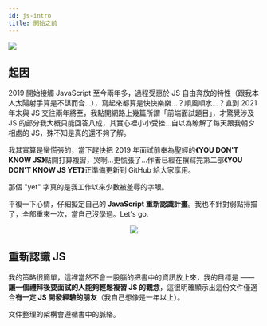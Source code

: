 ```yaml
---
id: js-intro
title: 開始之前
---
```


![](/img/doc/ydnjs/ydnjs-cover.png)

## 起因

2019 開始接觸 JavaScript 至今兩年多，過程受惠於 JS 自由奔放的特性（跟我本人太陽射手算是不謀而合...），寫起來都算是快快樂樂...？順風順水...？直到 2021 年末與 JS 交往兩年將至，我點開網路上幾篇所謂「前端面試題目」，才驚覺涉及 JS 的部分我大概只能回答八成，其實心裡小小受挫...自以為瞭解了每天跟我朝夕相處的 JS，殊不知是真的還不夠了解。

我其實算是蠻慌張的，當下趕快把 2019 年面試前奉為聖經的<strong>《YOU DON'T KNOW JS》</strong>點開打算複習，哭啊...更慌張了...作者已經在撰寫完第二部<strong>《YOU DON'T KNOW JS YET》</strong>正準備更新到 GitHub 給大家享用。

那個 "yet" 字真的是我工作以來少數被羞辱的字眼。

平復一下心情，仔細擬定自己的<strong> JavaScript 重新認識計畫</strong>。我也不針對弱點掃描了，全部重來一次，當自己沒學過。Let's go.

<div align="center">
<img src='/img/doc/ydnjs/yoda-meme.gif'/>
</div>

## 重新認識 JS

我的策略很簡單，這裡當然不會一股腦的把書中的資訊放上來，我的目標是 —— <strong>讓一個禮拜後要面試的人能夠輕鬆複習 JS 的觀念</strong>，這很明確顯示出這份文件僅適合<strong>有一定 JS 開發經驗的朋友</strong>（我自己想像是一年以上）。

文件整理的架構會遵循書中的脈絡。
